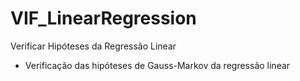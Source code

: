 # VIF_LinearRegression
Verificar Hipóteses da Regressão Linear

- Verificação das hipóteses de Gauss-Markov da regressão linear
